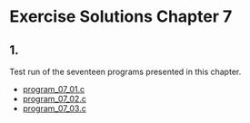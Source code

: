 # Exercise Solutions Chapter 7 #
## 1. ##
Test run of the seventeen programs presented in this chapter.  
 - [program_07_01.c](Exercise_01/Program_07_01/program_07_01.c)  
 - [program_07_02.c](Exercise_01/Program_07_02/program_07_02.c)  
 - [program_07_03.c](Exercise_01/Program_07_03/program_07_03.c)  
